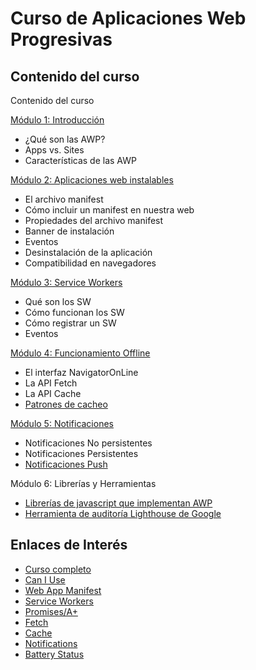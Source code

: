 # Curso de Aplicaciones Web Progresivas

## Contenido del curso

Contenido del curso

[Módulo 1: Introducción](./doc/introduccion.md)
- ¿Qué son las AWP?
- Apps vs. Sites
- Características de las AWP

[Módulo 2: Aplicaciones web instalables](./doc/manifest.md)
- El archivo manifest
- Cómo incluir un manifest en nuestra web
- Propiedades del archivo manifest
- Banner de instalación
- Eventos
- Desinstalación de la aplicación
- Compatibilidad en navegadores

[Módulo 3: Service Workers](./doc/service_workers.md)
- Qué son los SW
- Cómo funcionan los SW
- Cómo registrar un SW
- Eventos

[Módulo 4: Funcionamiento Offline](./doc/offline.md)
- El interfaz NavigatorOnLine
- La API Fetch
- La API Cache
- [Patrones de cacheo](./doc/patrones_cacheo.md)

[Módulo 5: Notificaciones](./doc/notificaciones.md)
- Notificaciones No persistentes
- Notificaciones Persistentes
- [Notificaciones Push](./doc/notificaciones_push.md)

Módulo 6: Librerías y Herramientas
- [Librerías de javascript que implementan AWP](./doc/workbox.md)
- [Herramienta de auditoría Lighthouse de Google](./doc/auditoria.md)

## Enlaces de Interés

- [Curso completo](https://github.com/carherco/curso-awp)
- [Can I Use](https://caniuse.com/)
- [Web App Manifest](https://www.w3.org/TR/appmanifest/)
- [Service Workers](https://developer.mozilla.org/es/docs/Web/API/Service_Worker_API)
- [Promises/A+](https://github.com/carherco/curso-promesas)
- [Fetch](https://developer.mozilla.org/en-US/docs/Web/API/Fetch_API)
- [Cache](https://developer.mozilla.org/en-US/docs/Web/API/Cache)
- [Notifications](https://developer.mozilla.org/en-US/docs/Web/API/Notifications_API)
- [Battery Status](https://w3c.github.io/battery/)
